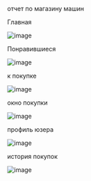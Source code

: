 отчет по магазину машин

Главная

![image](https://github.com/IaRychka/russian_cars_lada/assets/156675760/ef4ded73-45a6-4361-b930-0166daf6f7f2)

Понравившиеся

![image](https://github.com/IaRychka/russian_cars_lada/assets/156675760/10f8e532-6004-48c3-b9f0-a142f6d0dca7)

к покупке

![image](https://github.com/IaRychka/russian_cars_lada/assets/156675760/3672c2dd-c6b3-409d-b293-515a3ae51da0)

окно покупки

![image](https://github.com/IaRychka/russian_cars_lada/assets/156675760/54c326f1-b2df-4379-b00b-f731e86f0e1d)

профиль юзера

![image](https://github.com/IaRychka/russian_cars_lada/assets/156675760/1a02f9c0-e704-4187-bbaf-c11537e1eeac)

история покупок

![image](https://github.com/IaRychka/russian_cars_lada/assets/156675760/ff4c2d86-1bff-4e99-94a5-638f4358c5b4)

